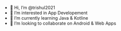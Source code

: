 - 👋 Hi, I’m @trishul2021
- 👀 I’m interested in App Developement
- 🌱 I’m currently learning Java & Kotline 
- 💞️ I’m looking to collaborate on Android & Web Apps

<!---
trishul2021/trishul2021 is a ✨ special ✨ repository because its `README.md` (this file) appears on your GitHub profile.
You can click the Preview link to take a look at your changes.
--->
